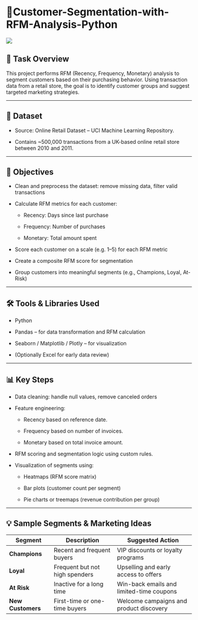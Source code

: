 # 🧩Customer-Segmentation-with-RFM-Analysis-Python
![](https://imatrix.com/wp-content/uploads/sites/12/2021/03/ecommerce.jpg)

## 📝 Task Overview 

This project performs RFM (Recency, Frequency, Monetary) analysis to segment customers based on their purchasing behavior. Using transaction data from a retail store, the goal is to identify customer groups and suggest targeted marketing strategies.

---

## 📁 Dataset

- Source: Online Retail Dataset – UCI Machine Learning Repository.

- Contains ~500,000 transactions from a UK-based online retail store between 2010 and 2011.

---

## 🎯 Objectives

- Clean and preprocess the dataset: remove missing data, filter valid transactions

- Calculate RFM metrics for each customer:

    - Recency: Days since last purchase

    - Frequency: Number of purchases

    - Monetary: Total amount spent

- Score each customer on a scale (e.g. 1–5) for each RFM metric

- Create a composite RFM score for segmentation

- Group customers into meaningful segments (e.g., Champions, Loyal, At-Risk)

---

## 🛠️ Tools & Libraries Used

- Python

- Pandas – for data transformation and RFM calculation

- Seaborn / Matplotlib / Plotly – for visualization

- (Optionally Excel for early data review)

---

## 📊 Key Steps
- Data cleaning: handle null values, remove canceled orders

- Feature engineering:

    - Recency based on reference date.

    - Frequency based on number of invoices.

    - Monetary based on total invoice amount.

- RFM scoring and segmentation logic using custom rules.

- Visualization of segments using:

    - Heatmaps (RFM score matrix)

    - Bar plots (customer count per segment)

    - Pie charts or treemaps (revenue contribution per group)

---

## 💡 Sample Segments & Marketing Ideas

  | Segment           | Description                    | Suggested Action                         |
  | ----------------- | ------------------------------ | ---------------------------------------- |
  | **Champions**     | Recent and frequent buyers     | VIP discounts or loyalty programs        |
  | **Loyal**         | Frequent but not high spenders | Upselling and early access to offers     |
  | **At Risk**       | Inactive for a long time       | Win-back emails and limited-time coupons |
  | **New Customers** | First-time or one-time buyers  | Welcome campaigns and product discovery  |
